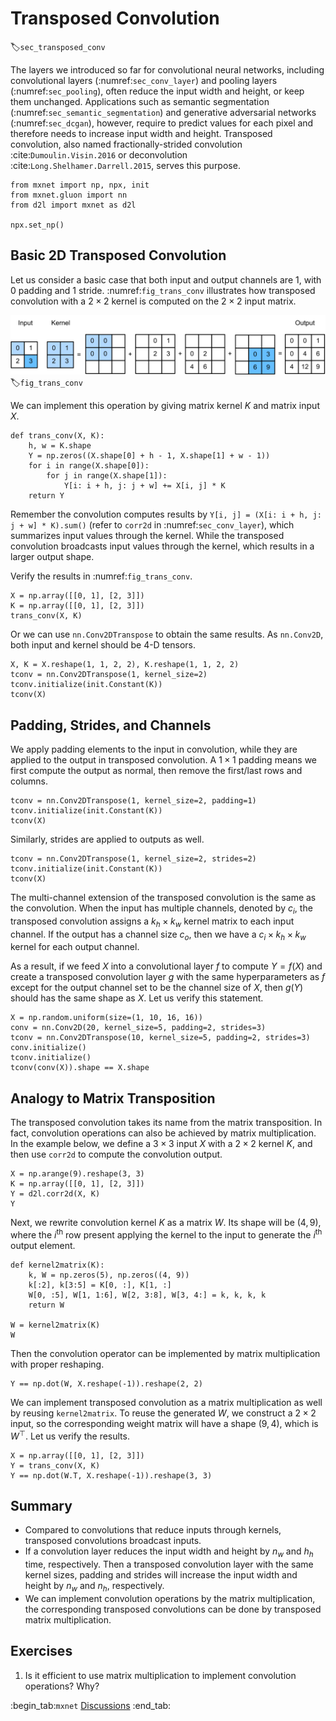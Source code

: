 # Transposed Convolution
:label:`sec_transposed_conv`

The layers we introduced so far for convolutional neural networks, including
convolutional layers (:numref:`sec_conv_layer`) and pooling layers (:numref:`sec_pooling`), often reduce the input width and height, or keep them unchanged. Applications such as semantic segmentation (:numref:`sec_semantic_segmentation`) and generative adversarial networks (:numref:`sec_dcgan`), however, require to predict values for each pixel and therefore needs to increase input width and height. Transposed convolution, also named fractionally-strided convolution :cite:`Dumoulin.Visin.2016` or deconvolution :cite:`Long.Shelhamer.Darrell.2015`, serves this purpose.

```{.python .input  n=13}
from mxnet import np, npx, init
from mxnet.gluon import nn
from d2l import mxnet as d2l

npx.set_np()
```

## Basic 2D Transposed Convolution

Let us consider a basic case that both input and output channels are 1, with 0 padding and 1 stride. :numref:`fig_trans_conv` illustrates how transposed convolution with a $2\times 2$ kernel is computed on the $2\times 2$ input matrix.

![Transposed convolution layer with a $2\times 2$ kernel.](../img/trans-conv.svg)
:label:`fig_trans_conv`

We can implement this operation by giving matrix kernel $K$ and matrix input $X$.

```{.python .input}
def trans_conv(X, K):
    h, w = K.shape
    Y = np.zeros((X.shape[0] + h - 1, X.shape[1] + w - 1))
    for i in range(X.shape[0]):
        for j in range(X.shape[1]):
            Y[i: i + h, j: j + w] += X[i, j] * K
    return Y
```

Remember the convolution computes results by `Y[i, j] = (X[i: i + h, j: j + w] * K).sum()` (refer to `corr2d` in :numref:`sec_conv_layer`), which summarizes input values through the kernel. While the transposed convolution broadcasts input values through the kernel, which results in a larger output shape.

Verify the results in :numref:`fig_trans_conv`.

```{.python .input}
X = np.array([[0, 1], [2, 3]])
K = np.array([[0, 1], [2, 3]])
trans_conv(X, K)
```

Or we can use `nn.Conv2DTranspose` to obtain the same results. As `nn.Conv2D`, both input and kernel should be 4-D tensors.

```{.python .input  n=17}
X, K = X.reshape(1, 1, 2, 2), K.reshape(1, 1, 2, 2)
tconv = nn.Conv2DTranspose(1, kernel_size=2)
tconv.initialize(init.Constant(K))
tconv(X)
```

## Padding, Strides, and Channels

We apply padding elements to the input in convolution, while they are applied to the output in transposed convolution. A $1\times 1$ padding means we first compute the output as normal, then remove the first/last rows and columns.

```{.python .input}
tconv = nn.Conv2DTranspose(1, kernel_size=2, padding=1)
tconv.initialize(init.Constant(K))
tconv(X)
```

Similarly, strides are applied to outputs as well.

```{.python .input}
tconv = nn.Conv2DTranspose(1, kernel_size=2, strides=2)
tconv.initialize(init.Constant(K))
tconv(X)
```

The multi-channel extension of the transposed convolution is the same as the convolution. When the input has multiple channels, denoted by $c_i$, the transposed convolution assigns a $k_h\times k_w$ kernel matrix to each input channel. If the output has a channel size $c_o$, then we have a $c_i\times k_h\times k_w$ kernel for each output channel.


As a result, if we feed $X$ into a convolutional layer $f$ to compute $Y=f(X)$ and create a transposed convolution layer $g$ with the same hyperparameters as $f$ except for the output channel set to be the channel size of $X$, then $g(Y)$ should has the same shape as $X$. Let us verify this statement.

```{.python .input}
X = np.random.uniform(size=(1, 10, 16, 16))
conv = nn.Conv2D(20, kernel_size=5, padding=2, strides=3)
tconv = nn.Conv2DTranspose(10, kernel_size=5, padding=2, strides=3)
conv.initialize()
tconv.initialize()
tconv(conv(X)).shape == X.shape
```

## Analogy to Matrix Transposition

The transposed convolution takes its name from the matrix transposition. In fact, convolution operations can also be achieved by matrix multiplication. In the example below, we define a $3\times 3$ input $X$ with a $2\times 2$ kernel $K$, and then use `corr2d` to compute the convolution output.

```{.python .input}
X = np.arange(9).reshape(3, 3)
K = np.array([[0, 1], [2, 3]])
Y = d2l.corr2d(X, K)
Y
```

Next, we rewrite convolution kernel $K$ as a matrix $W$. Its shape will be $(4, 9)$, where the $i^\mathrm{th}$ row present applying the kernel to the input to generate the $i^\mathrm{th}$ output element.

```{.python .input}
def kernel2matrix(K):
    k, W = np.zeros(5), np.zeros((4, 9))
    k[:2], k[3:5] = K[0, :], K[1, :]
    W[0, :5], W[1, 1:6], W[2, 3:8], W[3, 4:] = k, k, k, k
    return W

W = kernel2matrix(K)
W
```

Then the convolution operator can be implemented by matrix multiplication with proper reshaping.

```{.python .input}
Y == np.dot(W, X.reshape(-1)).reshape(2, 2)
```

We can implement transposed convolution as a matrix multiplication as well by reusing `kernel2matrix`. To reuse the generated $W$, we construct a $2\times 2$ input, so the corresponding weight matrix will have a shape $(9, 4)$, which is $W^\top$. Let us verify the results.

```{.python .input}
X = np.array([[0, 1], [2, 3]])
Y = trans_conv(X, K)
Y == np.dot(W.T, X.reshape(-1)).reshape(3, 3)
```

## Summary

* Compared to convolutions that reduce inputs through kernels, transposed convolutions broadcast inputs.
* If a convolution layer reduces the input width and height by $n_w$ and $h_h$ time, respectively. Then a transposed convolution layer with the same kernel sizes, padding and strides will increase the input width and height by $n_w$ and $n_h$, respectively.
* We can implement convolution operations by the matrix multiplication, the corresponding transposed convolutions can be done by transposed matrix multiplication.

## Exercises

1. Is it efficient to use matrix multiplication to implement convolution operations? Why?

:begin_tab:`mxnet`
[Discussions](https://discuss.d2l.ai/t/376)
:end_tab:
